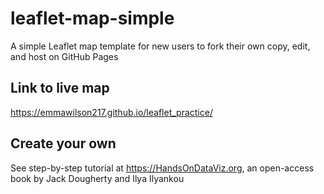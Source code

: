 # leaflet-map-simple
A simple Leaflet map template for new users to fork their own copy, edit, and host on GitHub Pages

## Link to live map
https://emmawilson217.github.io/leaflet_practice/

## Create your own
See step-by-step tutorial at https://HandsOnDataViz.org, an open-access book by Jack Dougherty and Ilya Ilyankou
